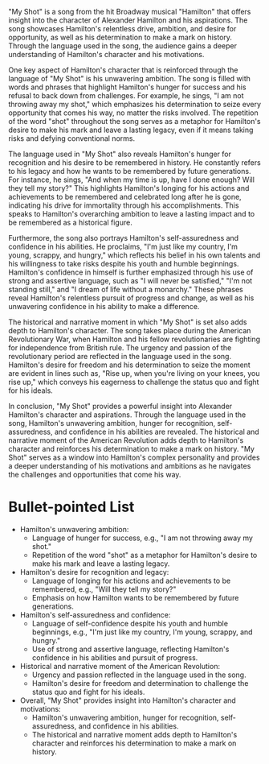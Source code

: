 "My Shot" is a song from the hit Broadway musical "Hamilton" that offers insight into the character of Alexander Hamilton and his aspirations. The song showcases Hamilton's relentless drive, ambition, and desire for opportunity, as well as his determination to make a mark on history. Through the language used in the song, the audience gains a deeper understanding of Hamilton's character and his motivations.

One key aspect of Hamilton's character that is reinforced through the language of "My Shot" is his unwavering ambition. The song is filled with words and phrases that highlight Hamilton's hunger for success and his refusal to back down from challenges. For example, he sings, "I am not throwing away my shot," which emphasizes his determination to seize every opportunity that comes his way, no matter the risks involved. The repetition of the word "shot" throughout the song serves as a metaphor for Hamilton's desire to make his mark and leave a lasting legacy, even if it means taking risks and defying conventional norms.

The language used in "My Shot" also reveals Hamilton's hunger for recognition and his desire to be remembered in history. He constantly refers to his legacy and how he wants to be remembered by future generations. For instance, he sings, "And when my time is up, have I done enough? Will they tell my story?" This highlights Hamilton's longing for his actions and achievements to be remembered and celebrated long after he is gone, indicating his drive for immortality through his accomplishments. This speaks to Hamilton's overarching ambition to leave a lasting impact and to be remembered as a historical figure.

Furthermore, the song also portrays Hamilton's self-assuredness and confidence in his abilities. He proclaims, "I'm just like my country, I'm young, scrappy, and hungry," which reflects his belief in his own talents and his willingness to take risks despite his youth and humble beginnings. Hamilton's confidence in himself is further emphasized through his use of strong and assertive language, such as "I will never be satisfied," "I'm not standing still," and "I dream of life without a monarchy." These phrases reveal Hamilton's relentless pursuit of progress and change, as well as his unwavering confidence in his ability to make a difference.

The historical and narrative moment in which "My Shot" is set also adds depth to Hamilton's character. The song takes place during the American Revolutionary War, when Hamilton and his fellow revolutionaries are fighting for independence from British rule. The urgency and passion of the revolutionary period are reflected in the language used in the song. Hamilton's desire for freedom and his determination to seize the moment are evident in lines such as, "Rise up, when you're living on your knees, you rise up," which conveys his eagerness to challenge the status quo and fight for his ideals.

In conclusion, "My Shot" provides a powerful insight into Alexander Hamilton's character and aspirations. Through the language used in the song, Hamilton's unwavering ambition, hunger for recognition, self-assuredness, and confidence in his abilities are revealed. The historical and narrative moment of the American Revolution adds depth to Hamilton's character and reinforces his determination to make a mark on history. "My Shot" serves as a window into Hamilton's complex personality and provides a deeper understanding of his motivations and ambitions as he navigates the challenges and opportunities that come his way.


# Bullet-pointed List

-   Hamilton's unwavering ambition:
    -   Language of hunger for success, e.g., "I am not throwing away my shot."
    -   Repetition of the word "shot" as a metaphor for Hamilton's desire to make his mark and leave a lasting legacy.
-   Hamilton's desire for recognition and legacy:
    -   Language of longing for his actions and achievements to be remembered, e.g., "Will they tell my story?"
    -   Emphasis on how Hamilton wants to be remembered by future generations.
-   Hamilton's self-assuredness and confidence:
    -   Language of self-confidence despite his youth and humble beginnings, e.g., "I'm just like my country, I'm young, scrappy, and hungry."
    -   Use of strong and assertive language, reflecting Hamilton's confidence in his abilities and pursuit of progress.
-   Historical and narrative moment of the American Revolution:
    -   Urgency and passion reflected in the language used in the song.
    -   Hamilton's desire for freedom and determination to challenge the status quo and fight for his ideals.
-   Overall, "My Shot" provides insight into Hamilton's character and motivations:
    -   Hamilton's unwavering ambition, hunger for recognition, self-assuredness, and confidence in his abilities.
    -   The historical and narrative moment adds depth to Hamilton's character and reinforces his determination to make a mark on history.